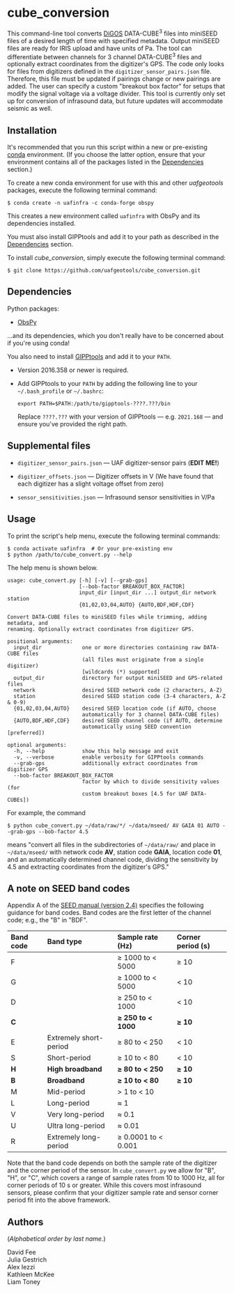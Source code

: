 cube_conversion
===============

This command-line tool converts [DiGOS](https://digos.eu/) DATA-CUBE<sup>3</sup>
files into miniSEED files of a desired length of time with specified metadata.
Output miniSEED files are ready for IRIS upload and have units of Pa. The tool
can differentiate between channels for 3 channel DATA-CUBE<sup>3</sup> files and
optionally extract coordinates from the digitizer's GPS. The code only looks for
files from digitizers defined in the `digitizer_sensor_pairs.json` file. Therefore,
this file must be updated if pairings change or new pairings are added. The user
can specify a custom "breakout box factor" for setups that modify the signal
voltage via a voltage divider. This tool is currently only set up for conversion
of infrasound data, but future updates will accommodate seismic as well.

Installation
------------

It's recommended that you run this script within a new or pre-existing
[conda](https://docs.conda.io/projects/conda/en/latest/index.html) environment.
(If you choose the latter option, ensure that your environment contains all of
the packages listed in the [Dependencies](#dependencies) section.)

To create a new conda environment for use with this and other _uafgeotools_
packages, execute the following terminal command:
```
$ conda create -n uafinfra -c conda-forge obspy
```
This creates a new environment called `uafinfra` with ObsPy and its dependencies
installed.

You must also install GIPPtools and add it to your path as described in the
[Dependencies](#dependencies) section.

To install _cube_conversion_, simply execute the following terminal command:
```
$ git clone https://github.com/uafgeotools/cube_conversion.git
```

Dependencies
------------

Python packages:

* [ObsPy](http://docs.obspy.org/)

...and its dependencies, which you don't really have to be concerned about if
you're using conda!

You also need to install
[GIPPtools](https://www.gfz-potsdam.de/en/section/geophysical-imaging/infrastructure/geophysical-instrument-pool-potsdam-gipp/software/gipptools/)
and add it to your `PATH`.

* Version 2016.358 or newer is required.

* Add GIPPtools to your `PATH` by adding the following line to your
  `~/.bash_profile` or `~/.bashrc`:
  ```
  export PATH=$PATH:/path/to/gipptools-????.???/bin
  ```
  Replace `????.???` with your version of GIPPtools — e.g. `2021.168` — and
  ensure you've provided the right path.

Supplemental files
------------------

* `digitizer_sensor_pairs.json` — UAF digitizer-sensor pairs (**EDIT ME!**)

* `digitizer_offsets.json` — Digitizer offsets in V (We have found that each
                             digitizer has a slight voltage offset from zero)

* `sensor_sensitivities.json` — Infrasound sensor sensitivities in V/Pa

Usage
-----

To print the script's help menu, execute the following terminal commands:
```
$ conda activate uafinfra  # Or your pre-existing env
$ python /path/to/cube_convert.py --help
```
The help menu is shown below.
```
usage: cube_convert.py [-h] [-v] [--grab-gps]
                       [--bob-factor BREAKOUT_BOX_FACTOR]
                       input_dir [input_dir ...] output_dir network station
                       {01,02,03,04,AUTO} {AUTO,BDF,HDF,CDF}

Convert DATA-CUBE files to miniSEED files while trimming, adding metadata, and
renaming. Optionally extract coordinates from digitizer GPS.

positional arguments:
  input_dir             one or more directories containing raw DATA-CUBE files
                        (all files must originate from a single digitizer)
                        [wildcards (*) supported]
  output_dir            directory for output miniSEED and GPS-related files
  network               desired SEED network code (2 characters, A-Z)
  station               desired SEED station code (3-4 characters, A-Z & 0-9)
  {01,02,03,04,AUTO}    desired SEED location code (if AUTO, choose
                        automatically for 3 channel DATA-CUBE files)
  {AUTO,BDF,HDF,CDF}    desired SEED channel code (if AUTO, determine
                        automatically using SEED convention [preferred])

optional arguments:
  -h, --help            show this help message and exit
  -v, --verbose         enable verbosity for GIPPtools commands
  --grab-gps            additionally extract coordinates from digitizer GPS
  --bob-factor BREAKOUT_BOX_FACTOR
                        factor by which to divide sensitivity values (for
                        custom breakout boxes [4.5 for UAF DATA-CUBEs])
```
For example, the command
```
$ python cube_convert.py ~/data/raw/*/ ~/data/mseed/ AV GAIA 01 AUTO --grab-gps --bob-factor 4.5
```
means "convert all files in the subdirectories of `~/data/raw/` and place in
`~/data/mseed/` with network code **AV**, station code **GAIA**, location code
**01**, and an automatically determined channel code, dividing the sensitivity
by 4.5 and extracting coordinates from the digitizer's GPS."

A note on SEED band codes
-------------------------

Appendix A of the
[SEED manual (version 2.4)](http://www.fdsn.org/pdf/SEEDManual_V2.4.pdf)
specifies the following guidance for band codes. Band codes are the first
letter of the channel code; e.g., the "B" in "BDF".

| Band code | Band type              | Sample rate (Hz)    | Corner period (s) |
| :-------- | :--------------------- | :------------------ | :---------------- |
| F         |                        | ≥ 1000 to < 5000    | ≥ 10              |
| G         |                        | ≥ 1000 to < 5000    | < 10              |
| D         |                        | ≥ 250 to < 1000     | < 10              |
| **C**     |                        | **≥ 250 to < 1000** | **≥ 10**          |
| E         | Extremely short-period | ≥ 80 to < 250       | < 10              |
| S         | Short-period           | ≥ 10 to < 80        | < 10              |
| **H**     | **High broadband**     | **≥ 80 to < 250**   | **≥ 10**          |
| **B**     | **Broadband**          | **≥ 10 to < 80**    | **≥ 10**          |
| M         | Mid-period             | > 1 to < 10         |                   |
| L         | Long-period            | ≈ 1                 |                   |
| V         | Very long-period       | ≈ 0.1               |                   |
| U         | Ultra long-period      | ≈ 0.01              |                   |
| R         | Extremely long-period  | ≥ 0.0001 to < 0.001 |                   |

Note that the band code depends on both the sample rate of the digitizer and
the corner period of the sensor. In `cube_convert.py` we allow for "B", "H", or
"C", which covers a range of sample rates from 10 to 1000 Hz, all for corner
periods of 10 s or greater. While this covers most infrasound sensors, please
confirm that your digitizer sample rate and sensor corner period fit into the
above framework.

Authors
-------

(_Alphabetical order by last name._)

David Fee  
Julia Gestrich  
Alex Iezzi  
Kathleen McKee  
Liam Toney
